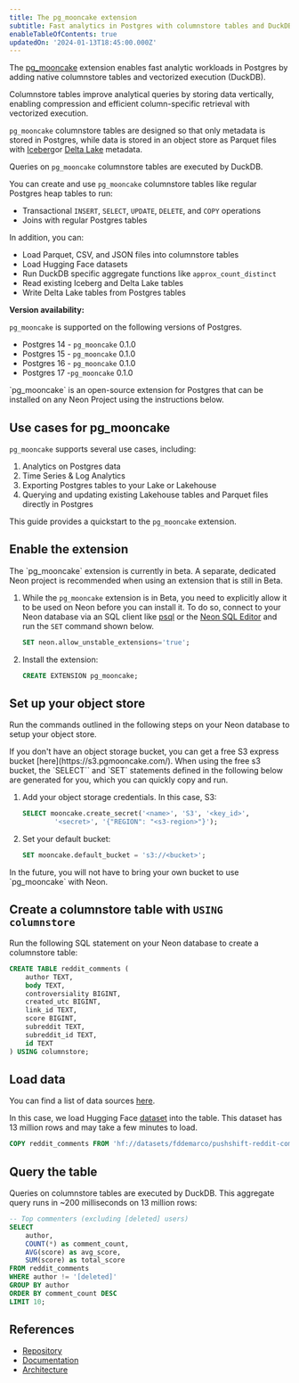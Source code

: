 ```yaml
---
title: The pg_mooncake extension
subtitle: Fast analytics in Postgres with columnstore tables and DuckDB execution
enableTableOfContents: true
updatedOn: '2024-01-13T18:45:00.000Z'
---
```


The [pg_mooncake](https://github.com/Mooncake-Labs/pg_mooncake) extension enables fast analytic workloads in Postgres by adding native columnstore tables and vectorized execution (DuckDB). 

Columnstore tables improve analytical queries by storing data vertically, enabling compression and efficient column-specific retrieval with vectorized execution. 

`pg_mooncake` columnstore tables are designed so that only metadata is stored in Postgres, while data is stored in an object store as Parquet files with [Iceberg](https://iceberg.apache.org/)or [Delta Lake](https://delta.io/) metadata.

Queries on `pg_mooncake` columnstore tables are executed by DuckDB. 

<CTA />

You can create and use `pg_mooncake` columnstore tables like regular Postgres heap tables to run: 

- Transactional `INSERT`, `SELECT`, `UPDATE`, `DELETE`, and `COPY` operations
- Joins with regular Postgres tables

In addition, you can:
- Load Parquet, CSV, and JSON files into columnstore tables
- Load Hugging Face datasets
- Run DuckDB specific aggregate functions like `approx_count_distinct`
- Read existing Iceberg and Delta Lake tables
- Write Delta Lake tables from Postgres tables

**Version availability:**

`pg_mooncake` is supported on the following versions of Postgres.

- Postgres 14 - `pg_mooncake` 0.1.0
- Postgres 15 - `pg_mooncake` 0.1.0
- Postgres 16 - `pg_mooncake` 0.1.0
- Postgres 17 -`pg_mooncake` 0.1.0

<Admonition type="note">
`pg_mooncake` is an open-source extension for Postgres that can be installed on any Neon Project using the instructions below.
</Admonition>

## Use cases for pg_mooncake

`pg_mooncake` supports several use cases, including:

1. Analytics on Postgres data
2. Time Series & Log Analytics
3. Exporting Postgres tables to your Lake or Lakehouse
4. Querying and updating existing Lakehouse tables and Parquet files directly in Postgres

This guide provides a quickstart to the `pg_mooncake` extension. 

## Enable the extension

<Admonition type="note">
The `pg_mooncake` extension is currently in beta. A separate, dedicated Neon project is recommended when using an extension that is still in Beta.
</Admonition>

1. While the `pg_mooncake` extension is in Beta, you need to explicitly allow it to be used on Neon before you can install it. To do so, connect to your Neon database via an SQL client like [psql](/docs/connect/query-with-psql-editor) or the [Neon SQL Editor](/docs/get-started-with-neon/query-with-neon-sql-editor) and run the `SET` command shown below.

    ```sql
    SET neon.allow_unstable_extensions='true';
    ```

2. Install the extension:

    ```sql
    CREATE EXTENSION pg_mooncake;
    ```

## Set up your object store

Run the commands outlined in the following steps on your Neon database to setup your object store.

<Admonition type="tip">
If you don't have an object storage bucket, you can get a free S3 express bucket [here](https://s3.pgmooncake.com/). When using the free s3 bucket, the `SELECT`` and `SET` statements defined in the following below are generated for you, which you can quickly copy and run.
</Admonition>  

1. Add your object storage credentials. In this case, S3:

    ```sql
    SELECT mooncake.create_secret('<name>', 'S3', '<key_id>', 
            '<secret>', '{"REGION": "<s3-region>"}');
    ```

2. Set your default bucket:

    ```sql
    SET mooncake.default_bucket = 's3://<bucket>';
    ```

<Admonition type="note">
In the future, you will not have to bring your own bucket to use `pg_mooncake` with Neon. 
</Admonition>

## Create a columnstore table with `USING columnstore`

Run the following SQL statement on your Neon database to create a columnstore table:

```sql
CREATE TABLE reddit_comments (
    author TEXT,
    body TEXT,
    controversiality BIGINT,
    created_utc BIGINT,
    link_id TEXT,
    score BIGINT,
    subreddit TEXT,
    subreddit_id TEXT,
    id TEXT
) USING columnstore;
```
## Load data

You can find a list of data sources [here](https://pgmooncake.com/docs/load-data).

In this case, we load Hugging Face [dataset](https://huggingface.co/datasets/fddemarco/pushshift-reddit-comments) into the table. 
This dataset has 13 million rows and may take a few minutes to load.

```sql shouldWrap
COPY reddit_comments FROM 'hf://datasets/fddemarco/pushshift-reddit-comments/data/RC_2012-01.parquet';
```

## Query the table

Queries on columnstore tables are executed by DuckDB. This aggregate query runs in ~200 milliseconds on 13 million rows:

```sql
-- Top commenters (excluding [deleted] users)
SELECT 
    author,
    COUNT(*) as comment_count,
    AVG(score) as avg_score,
    SUM(score) as total_score
FROM reddit_comments
WHERE author != '[deleted]'
GROUP BY author
ORDER BY comment_count DESC
LIMIT 10;
```

## References

- [Repository](https://github.com/Mooncake-Labs/pg_mooncake)
- [Documentation](https://pgmooncake.com/docs)
- [Architecture](https://www.mooncake.dev/blog/how-we-built-pgmooncake)